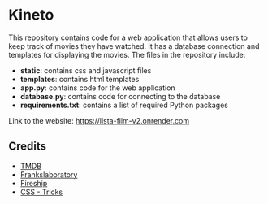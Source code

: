 # Kineto

This repository contains code for a web application that allows users to keep track of movies they have watched. It has a database connection and templates for displaying the movies. The files in the repository include:

- **static**: contains css and javascript files
- **templates**: contains html templates
- **app.py**: contains code for the web application
- **database.py**: contains code for connecting to the database
- **requirements.txt**: contains a list of required Python packages

Link to the website: https://lista-film-v2.onrender.com

## Credits
- [TMDB](https://www.themoviedb.org/?language=it-IT) 
- [Frankslaboratory](https://www.youtube.com/@Frankslaboratory)
- [Fireship](https://www.youtube.com/@Fireship)
- [CSS - Tricks](https://css-tricks.com/)
